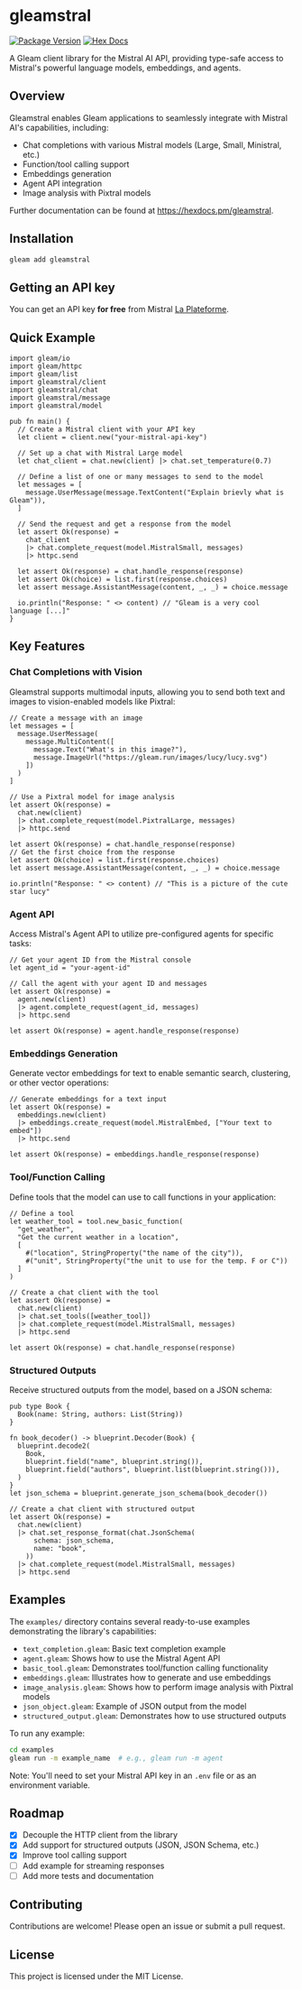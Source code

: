 # gleamstral

[![Package Version](https://img.shields.io/hexpm/v/gleamstral)](https://hex.pm/packages/gleamstral)
[![Hex Docs](https://img.shields.io/badge/hex-docs-ffaff3)](https://hexdocs.pm/gleamstral/)

A Gleam client library for the Mistral AI API, providing type-safe access to Mistral's powerful language models, embeddings, and agents.

## Overview

Gleamstral enables Gleam applications to seamlessly integrate with Mistral AI's capabilities, including:

- Chat completions with various Mistral models (Large, Small, Ministral, etc.)
- Function/tool calling support
- Embeddings generation
- Agent API integration
- Image analysis with Pixtral models

Further documentation can be found at <https://hexdocs.pm/gleamstral>.

## Installation

```sh
gleam add gleamstral
```

## Getting an API key

You can get an API key **for free** from Mistral [La Plateforme](https://console.mistral.ai/).

## Quick Example

```gleam
import gleam/io
import gleam/httpc
import gleam/list
import gleamstral/client
import gleamstral/chat
import gleamstral/message
import gleamstral/model

pub fn main() {
  // Create a Mistral client with your API key
  let client = client.new("your-mistral-api-key")

  // Set up a chat with Mistral Large model
  let chat_client = chat.new(client) |> chat.set_temperature(0.7)

  // Define a list of one or many messages to send to the model
  let messages = [
    message.UserMessage(message.TextContent("Explain brievly what is Gleam")),
  ]

  // Send the request and get a response from the model
  let assert Ok(response) =
    chat_client
    |> chat.complete_request(model.MistralSmall, messages)
    |> httpc.send

  let assert Ok(response) = chat.handle_response(response)
  let assert Ok(choice) = list.first(response.choices)
  let assert message.AssistantMessage(content, _, _) = choice.message

  io.println("Response: " <> content) // "Gleam is a very cool language [...]"
}
```

## Key Features

### Chat Completions with Vision

Gleamstral supports multimodal inputs, allowing you to send both text and images to vision-enabled models like Pixtral:

```gleam
// Create a message with an image
let messages = [
  message.UserMessage(
    message.MultiContent([
      message.Text("What's in this image?"),
      message.ImageUrl("https://gleam.run/images/lucy/lucy.svg")
    ])
  )
]

// Use a Pixtral model for image analysis
let assert Ok(response) =
  chat.new(client)
  |> chat.complete_request(model.PixtralLarge, messages)
  |> httpc.send

let assert Ok(response) = chat.handle_response(response)
// Get the first choice from the response
let assert Ok(choice) = list.first(response.choices)
let assert message.AssistantMessage(content, _, _) = choice.message

io.println("Response: " <> content) // "This is a picture of the cute star lucy"
```

### Agent API

Access Mistral's Agent API to utilize pre-configured agents for specific tasks:

```gleam
// Get your agent ID from the Mistral console
let agent_id = "your-agent-id"

// Call the agent with your agent ID and messages
let assert Ok(response) =
  agent.new(client)
  |> agent.complete_request(agent_id, messages)
  |> httpc.send

let assert Ok(response) = agent.handle_response(response)
```

### Embeddings Generation

Generate vector embeddings for text to enable semantic search, clustering, or other vector operations:

```gleam
// Generate embeddings for a text input
let assert Ok(response) =
  embeddings.new(client)
  |> embeddings.create_request(model.MistralEmbed, ["Your text to embed"])
  |> httpc.send

let assert Ok(response) = embeddings.handle_response(response)
```

### Tool/Function Calling

Define tools that the model can use to call functions in your application:

```gleam
// Define a tool
let weather_tool = tool.new_basic_function(
  "get_weather",
  "Get the current weather in a location",
  [
    #("location", StringProperty("the name of the city")),
    #("unit", StringProperty("the unit to use for the temp. F or C"))
  ]
)

// Create a chat client with the tool
let assert Ok(response) =
  chat.new(client)
  |> chat.set_tools([weather_tool])
  |> chat.complete_request(model.MistralSmall, messages)
  |> httpc.send

let assert Ok(response) = chat.handle_response(response)
```

### Structured Outputs

Receive structured outputs from the model, based on a JSON schema:

```gleam
pub type Book {
  Book(name: String, authors: List(String))
}

fn book_decoder() -> blueprint.Decoder(Book) {
  blueprint.decode2(
    Book,
    blueprint.field("name", blueprint.string()),
    blueprint.field("authors", blueprint.list(blueprint.string())),
  )
}
let json_schema = blueprint.generate_json_schema(book_decoder())

// Create a chat client with structured output
let assert Ok(response) =
  chat.new(client)
  |> chat.set_response_format(chat.JsonSchema(
      schema: json_schema,
      name: "book",
    ))
  |> chat.complete_request(model.MistralSmall, messages)
  |> httpc.send
```

## Examples

The `examples/` directory contains several ready-to-use examples demonstrating the library's capabilities:

- `text_completion.gleam`: Basic text completion example
- `agent.gleam`: Shows how to use the Mistral Agent API
- `basic_tool.gleam`: Demonstrates tool/function calling functionality
- `embeddings.gleam`: Illustrates how to generate and use embeddings
- `image_analysis.gleam`: Shows how to perform image analysis with Pixtral models
- `json_object.gleam`: Example of JSON output from the model
- `structured_output.gleam`: Demonstrates how to use structured outputs

To run any example:

```sh
cd examples
gleam run -m example_name  # e.g., gleam run -m agent
```

Note: You'll need to set your Mistral API key in an `.env` file or as an environment variable.

## Roadmap

- [x] Decouple the HTTP client from the library
- [x] Add support for structured outputs (JSON, JSON Schema, etc.)
- [x] Improve tool calling support
- [ ] Add example for streaming responses
- [ ] Add more tests and documentation

## Contributing

Contributions are welcome! Please open an issue or submit a pull request.

## License

This project is licensed under the MIT License.
